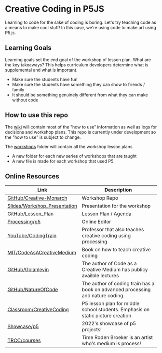 # Creative Coding in P5JS

Learning to code for the sake of coding is boring. Let's try teaching code
as a means to make cool stuff! In this case, we're using code to make art using P5.js.

## Learning Goals

Learning goals set the end goal of the workshop of lesson plan. What are the key
takeaways? This helps curriculum developers determine what is supplemental and 
what is important.

- Make sure the students have fun
- Make sure the students have something they can show to friends / family
- It should be something genuinely different from what they can make without code

## How to use this repo

The [wiki](https://github.com/CS-foreach/Creative-Coding-P5/wiki) will contain most of the "how to use" information as well as logs for decisions and workshop plans. This repo is currently under development so the "how to use" is subject to change.

The [workshops]() folder will contain all the workshop lesson plans. 
- A new folder for each new series of workshops that are taught
- A new file is made for each workshop that used P5

## Online Resources

| Link | Description |
| --- | --- |
| [GitHub/Creative-Monarch](https://github.com/CS-foreach/24-Workshop-Creative-Monarch) | Workshop Repo |
| [Slides/Workshop_Presentation]() | Presentation for the workshop |
| [GitHub/Lesson_Plan](./workshop.md) | Lesson Plan / Agenda |
| [Processing/p5](https://editor.p5js.org/) | Online Editor |
| [YouTube/CodingTrain](https://thecodingtrain.com/tracks/code-programming-with-p5-js) | Professor that also teaches creative coding using processing |
| [MIT/CodeAsACreativeMedium](https://github.com/CodeAsCreativeMedium/exercises) | Book on how to teach creative coding |
| [GitHub/Golanlevin](https://github.com/golanlevin/lectures/) | The author of Code as a Creative Medium has publicy availble lectures |
| [GitHub/NatureOfCode](https://github.com/nature-of-code/noc-book-2023) | The author of coding train has a book on advanced processing and nature coding. |
| [Classroom/CreativeCoding](https://sites.google.com/smcoe.org/swpcs/home) | P5 lesson plan for middle school students. Emphasis on static picture creation. |
| [Showcase/p5](https://showcase.p5js.org/#/2022-All) | 2022's showcase of p5 projects! |
| [TRCC/courses](https://timrodenbroeker.de/courses/) | Time Roden Broeker is an artist who's medium is process! |